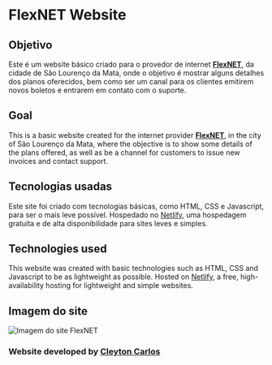 # FlexNET Website
## Objetivo
Este é um website básico criado para o provedor de internet [**FlexNET**](https://flexnetpe.com/), da cidade de São Lourenço da Mata, onde o objetivo é mostrar alguns detalhes dos planos oferecidos, bem como ser um canal para os clientes emitirem novos boletos e entrarem em contato com o suporte.
## Goal
This is a basic website created for the internet provider [**FlexNET**](https://flexnetpe.com/), in the city of São Lourenço da Mata, where the objective is to show some details of the plans offered, as well as be a channel for customers to issue new invoices and contact support.

## Tecnologias usadas

Este site foi criado com tecnologias básicas, como HTML, CSS e Javascript, para ser o mais leve possível. Hospedado no [Netlify](https://netlify.com), uma hospedagem gratuita e de alta disponibilidade para sites leves e simples.
## Technologies used

This website was created with basic technologies such as HTML, CSS and Javascript to be as lightweight as possible. Hosted on [Netlify](https://netlify.com), a free, high-availability hosting for lightweight and simple websites.

## Imagem do site

![Imagem do site FlexNET](https://www.site-shot.com/cached_image/nUb1ziyoEe-tagJCrBEAAg)

### Website developed by [Cleyton Carlos](https://github.com/itscleyton)
